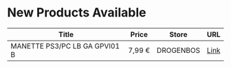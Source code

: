 # New Products Available

| Title | Price | Store | URL |
|---|---|---|---|
| MANETTE PS3/PC LB GA GPVI01 B | 7,99 € | DROGENBOS | [Link](https://www.cashconverters.be/fr/accessoires-jeux-video/812325-manette-ps3-pc-lb-ga-gpvi01-b.html) |
